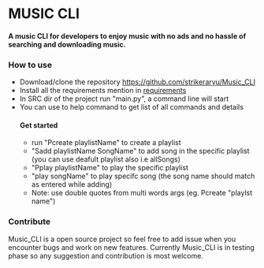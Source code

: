 
# MUSIC CLI
#### A music CLI for developers to enjoy music with no ads and no hassle of searching and downloading music.


### How to use
* Download/clone the repository https://github.com/strikeraryu/Music_CLI
* Install all the requirements mention in [requirements](https://github.com/strikeraryu/Music_CLI/blob/master/requirements.md)
* In SRC dir of the project run "main.py", a command line will start
* You can use to help command to get list of all commands and details 
	#### Get started
	* run "Pcreate playlistName" to create a playlist
	* "Sadd playlistName SongName" to add song in the specific playlist (you can use deafult playlist also i.e allSongs) 
	* "Pplay playlistName" to play the specific playlist
	* "play songName" to play specifc song (the song name should match as entered while adding)
	* Note: use double quotes from multi words args (eg. Pcreate "playlst name\")



###  Contribute
Music_CLI is a open source project so feel free to add issue when you encounter bugs and work on new features. Currently Music_CLI is in testing phase so any suggestion and contribution is most welcome.

